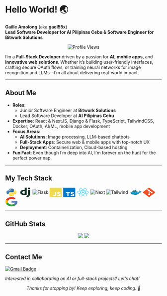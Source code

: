 # Hello World! 🌏
**Gaille Amolong** (aka **gael55x**)  
**Lead Software Developer for AI Pilipinas Cebu & Software Engineer for Bitwork Solutions**  

<div align="center">
  <img src="https://komarev.com/ghpvc/?username=gael55x&color=blue" alt="Profile Views" />
</div>

I’m a **Full-Stack Developer** driven by a passion for **AI**, **mobile apps**, and **innovative web solutions**. Whether it’s building user-friendly interfaces, crafting secure OAuth flows, or training neural networks for image recognition and LLMs—I’m all about delivering real-world impact.

---

## About Me
- **Roles**: 
  - Junior Software Engineer at **Bitwork Solutions**  
  - Lead Software Developer at **AI Pilipinas Cebu**
- **Expertise**: React & NextJS, Django & Flask, TypeScript, TailwindCSS, Docker, OAuth, AI/ML, mobile app development
- **Focus Areas**: 
  - **AI Solutions**: Image processing, LLM-based chatbots  
  - **Full-Stack Apps**: Secure web & mobile apps with top-notch UX  
  - **Deployment**: Containerization, Cloud-based hosting
- **Fun Fact**: Even though I’m deep into AI, I'm forever on the hunt for the perfect power nap. 

---

## My Tech Stack
<div style="display: inline_block">
  <img align="center" alt="Python" height="30" width="40" src="https://raw.githubusercontent.com/devicons/devicon/master/icons/python/python-original.svg">
  <img align="center" alt="Django" height="30" width="40" src="https://raw.githubusercontent.com/devicons/devicon/master/icons/django/django-plain.svg">
  <img align="center" alt="Flask" height="30" width="40" src="https://cdn.worldvectorlogo.com/logos/flask.svg">
  <img align="center" alt="JavaScript" height="30" width="40" src="https://raw.githubusercontent.com/devicons/devicon/master/icons/javascript/javascript-plain.svg">
  <img align="center" alt="TypeScript" height="30" width="40" src="https://raw.githubusercontent.com/devicons/devicon/master/icons/typescript/typescript-original.svg">
  <img align="center" alt="React" height="30" width="40" src="https://raw.githubusercontent.com/devicons/devicon/master/icons/react/react-original.svg">
  <img align="center" alt="Next" height="30" width="40" src="https://cdn.worldvectorlogo.com/logos/nextjs-2.svg">
  <img align="center" alt="Tailwind" height="30" width="40" src="https://www.vectorlogo.zone/logos/tailwindcss/tailwindcss-icon.svg">
  <img align="center" alt="Docker" height="30" width="40" src="https://raw.githubusercontent.com/devicons/devicon/master/icons/docker/docker-original.svg">
  <img align="center" alt="Git" height="30" width="40" src="https://raw.githubusercontent.com/devicons/devicon/master/icons/git/git-plain.svg">
  <img align="center" alt="OAuth" height="30" width="40" src="https://raw.githubusercontent.com/devicons/devicon/master/icons/google/google-original.svg">
</div>

---

## GitHub Stats
<div align="center">
  <img height="170em" src="https://github-readme-stats.vercel.app/api?username=gael55x&show_icons=true&theme=highcontrast&count_private=true&hide_border=true"/>
  <img height="170em" src="https://github-readme-stats.vercel.app/api/top-langs/?username=gael55x&layout=compact&theme=highcontrast&hide_border=true"/>
</div>

---

## Contact Me
[![Gmail Badge](https://img.shields.io/badge/-Gmail-%230077B5?style=for-the-badge&logo=gmail&logoColor=white)](mailto:gaille.amolong1@gmail.com)

_Interested in collaborating on AI or full-stack projects? Let’s chat!_

<p align="center">
  <i>Thanks for stopping by! Keep exploring, keep coding. 🚀</i>
</p>
